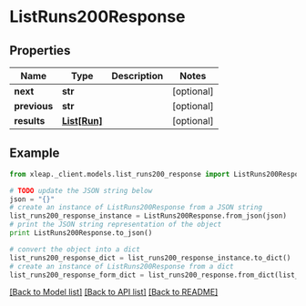 # ListRuns200Response


## Properties

Name | Type | Description | Notes
------------ | ------------- | ------------- | -------------
**next** | **str** |  | [optional] 
**previous** | **str** |  | [optional] 
**results** | [**List[Run]**](Run.md) |  | [optional] 

## Example

```python
from xleap._client.models.list_runs200_response import ListRuns200Response

# TODO update the JSON string below
json = "{}"
# create an instance of ListRuns200Response from a JSON string
list_runs200_response_instance = ListRuns200Response.from_json(json)
# print the JSON string representation of the object
print ListRuns200Response.to_json()

# convert the object into a dict
list_runs200_response_dict = list_runs200_response_instance.to_dict()
# create an instance of ListRuns200Response from a dict
list_runs200_response_form_dict = list_runs200_response.from_dict(list_runs200_response_dict)
```
[[Back to Model list]](../README.md#documentation-for-models) [[Back to API list]](../README.md#documentation-for-api-endpoints) [[Back to README]](../README.md)


